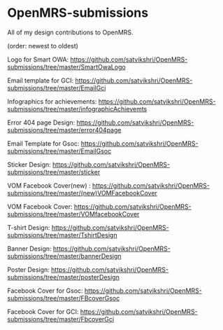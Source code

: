 # OpenMRS-submissions
All of my design contributions to OpenMRS.

(order: newest to oldest)

Logo for Smart OWA: https://github.com/satvikshri/OpenMRS-submissions/tree/master/SmartOwaLogo

Email template for GCI: https://github.com/satvikshri/OpenMRS-submissions/tree/master/EmailGci

Infographics for achievements: https://github.com/satvikshri/OpenMRS-submissions/tree/master/infographicAchievemts

Error 404 page Design: https://github.com/satvikshri/OpenMRS-submissions/tree/master/error404page

Email Template for Gsoc: https://github.com/satvikshri/OpenMRS-submissions/tree/master/EmailGsoc

Sticker Design: https://github.com/satvikshri/OpenMRS-submissions/tree/master/sticker

VOM Facebook Cover(new) : https://github.com/satvikshri/OpenMRS-submissions/tree/master/(new)VOMFacebookCover

VOM Facebook Cover: https://github.com/satvikshri/OpenMRS-submissions/tree/master/VOMfacebookCover

T-shirt Design: https://github.com/satvikshri/OpenMRS-submissions/tree/master/TshirtDesign

Banner Design: https://github.com/satvikshri/OpenMRS-submissions/tree/master/bannerDesign

Poster Design: https://github.com/satvikshri/OpenMRS-submissions/tree/master/posterDesign

Facebook Cover for Gsoc: https://github.com/satvikshri/OpenMRS-submissions/tree/master/FBcoverGsoc

Facebook Cover for GCI: https://github.com/satvikshri/OpenMRS-submissions/tree/master/FbcoverGci
